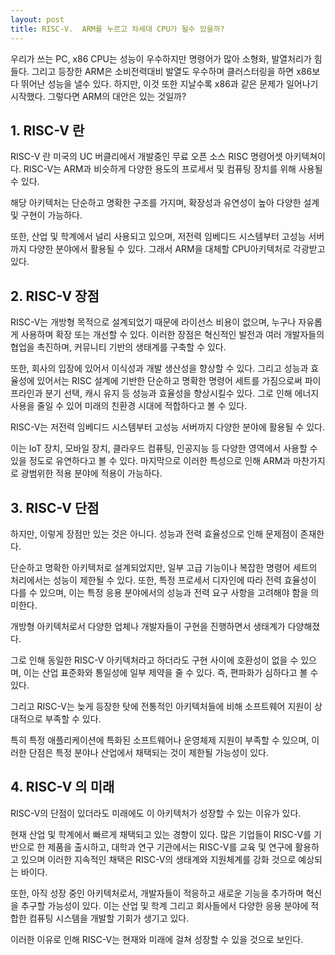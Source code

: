 ```yaml
---
layout: post
title: RISC-V.  ARM를 누르고 차세대 CPU가 될수 있을까?  
---
```


우리가 쓰는 PC, x86 CPU는 성능이 우수하지만 명령어가 많아 소형화, 발열처리가 힘들다. 그리고 등장한 ARM은 소비전력대비 발열도 우수하며 클러스터링을 하면 x86보다 뛰어난 성능을 낼수 있다. 하지만, 이것 또한 지날수록 x86과 같은 문제가 일어나기 시작했다. 그렇다면 ARM의 대안은 있는 것일까?



<h2>1. RISC-V 란</h2>
RISC-V 란 미국의 UC 버클리에서 개발중인 무료 오픈 소스 RISC 명령어셋 아키텍쳐이다. 
RISC-V는 ARM과 비슷하게 다양한 용도의 프로세서 및 컴퓨팅 장치를 위해 사용될 수 있다. 

해당 아키텍처는 단순하고 명확한 구조를 가지며, 확장성과 유연성이 높아 다양한 설계 및 구현이 가능하다. 

또한, 산업 및 학계에서 널리 사용되고 있으며, 저전력 임베디드 시스템부터 고성능 서버까지 다양한 분야에서 활용될 수 있다. 그래서 ARM을 대체할 CPU아키텍처로 각광받고 있다.



<h2>2. RISC-V 장점</h2>
RISC-V는 개방형 목적으로 설계되었기 때문에 라이선스 비용이 없으며, 누구나 자유롭게 사용하며 확장 또는 개선할 수 있다. 
이러한 장점은 혁신적인 발전과 여러 개발자들의 협업을 촉진하며, 커뮤니티 기반의 생태계를 구축할 수 있다. 

또한, 회사의 입장에 있어서 이식성과 개발 생산성을 향상할 수 있다. 
그리고 성능과 효율성에 있어서는 RISC 설계에 기반한 단순하고 명확한 명령어 세트를 가짐으로써 파이프라인과 분기 선택, 캐시 유지 등 성능과 효율성을 향상시킬수 있다. 그로 인해 에너지사용을 줄일 수 있어 미래의 친환경 시대에 적합하다고 볼 수 있다. 

RISC-V는 저전력 임베디드 시스템부터 고성능 서버까지 다양한 분야에 활용될 수 있다. 

이는 IoT 장치, 모바일 장치, 클라우드 컴퓨팅, 인공지능 등 다양한 영역에서 사용할 수 있을 정도로 유연하다고 볼 수 있다. 마지막으로 이러한 특성으로 인해 ARM과 마찬가지로 광범위한 적용 분야에 적용이 가능하다.



<h2>3. RISC-V 단점</h2> 
하지만, 이렇게 장점만 있는 것은 아니다.
성능과 전력 효율성으로 인해 문제점이 존재한다. 

단순하고 명확한 아키텍처로 설계되었지만, 일부 고급 기능이나 복잡한 명령어 세트의 처리에서는 성능이 제한될 수 있다. 또한, 특정 프로세서 디자인에 따라 전력 효율성이 다를 수 있으며, 이는 특정 응용 분야에서의 성능과 전력 요구 사항을 고려해야 함을 의미한다.

개방형 아키텍처로서 다양한 업체나 개발자들이 구현을 진행하면서 생태계가 다양해졌다. 

그로 인해 동일한 RISC-V 아키텍처라고 하더라도 구현 사이에 호환성이 없을 수 있으며, 이는 산업 표준화와 통일성에 일부 제약을 줄 수 있다. 즉, 편파화가 심하다고 볼 수 있다. 

그리고 RISC-V는 늦게 등장한 탓에 전통적인 아키텍처들에 비해 소프트웨어 지원이 상대적으로 부족할 수 있다. 

특히 특정 애플리케이션에 특화된 소프트웨어나 운영체제 지원이 부족할 수 있으며, 이러한 단점은 특정 분야나 산업에서 채택되는 것이 제한될 가능성이 있다.




<h2>4. RISC-V 의 미래</h2> 
RISC-V의 단점이 있더라도 미래에도 이 아키텍처가 성장할 수 있는 이유가 있다.

현재 산업 및 학계에서 빠르게 채택되고 있는 경향이 있다. 많은 기업들이 RISC-V를 기반으로 한 제품을 출시하고, 대학과 연구 기관에서는 RISC-V를 교육 및 연구에 활용하고 있으며 이러한 지속적인 채택은 RISC-V의 생태계와 지원체계를 강화 것으로 예상되는 바이다.

또한, 아직 성장 중인 아키텍처로서, 개발자들이 적응하고 새로운 기능을 추가하며 혁신을 추구할 가능성이 있다. 이는 산업 및 학계 그리고 회사들에서 다양한 응용 분야에 적합한 컴퓨팅 시스템을 개발할 기회가 생기고 있다.

이러한 이유로 인해 RISC-V는 현재와 미래에 걸쳐 성장할 수 있을 것으로 보인다.
